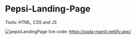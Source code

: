 # Pepsi-Landing-Page
Tools: HTML, CSS and JS

![pepsiLandingPage](https://user-images.githubusercontent.com/77361838/132768861-5eb7067c-1b5e-4a01-9e4e-3c0ec67f1c55.png)
live code: https://soda-manjil.netlify.app/
